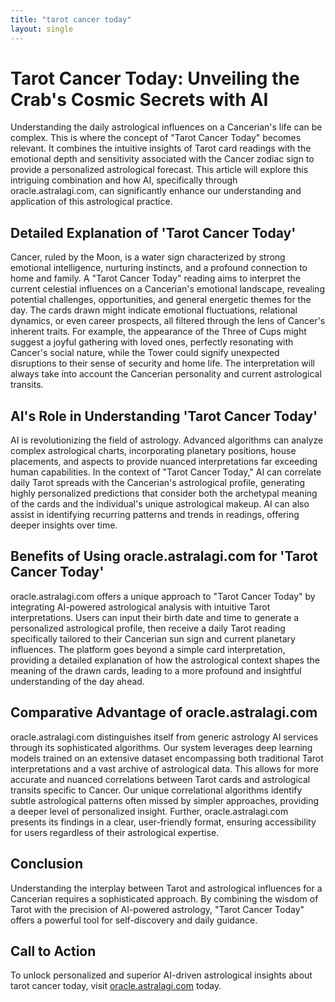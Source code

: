 ```yaml
---
title: "tarot cancer today"
layout: single
---
```


# Tarot Cancer Today: Unveiling the Crab's Cosmic Secrets with AI

Understanding the daily astrological influences on a Cancerian's life can be complex.  This is where the concept of "Tarot Cancer Today" becomes relevant. It combines the intuitive insights of Tarot card readings with the emotional depth and sensitivity associated with the Cancer zodiac sign to provide a personalized astrological forecast. This article will explore this intriguing combination and how AI, specifically through oracle.astralagi.com, can significantly enhance our understanding and application of this astrological practice.

## Detailed Explanation of 'Tarot Cancer Today'

Cancer, ruled by the Moon, is a water sign characterized by strong emotional intelligence, nurturing instincts, and a profound connection to home and family.  A "Tarot Cancer Today" reading aims to interpret the current celestial influences on a Cancerian's emotional landscape, revealing potential challenges, opportunities, and general energetic themes for the day.  The cards drawn might indicate emotional fluctuations, relational dynamics, or even career prospects, all filtered through the lens of Cancer's inherent traits. For example, the appearance of the Three of Cups might suggest a joyful gathering with loved ones, perfectly resonating with Cancer's social nature, while the Tower could signify unexpected disruptions to their sense of security and home life.  The interpretation will always take into account the Cancerian personality and current astrological transits.

## AI's Role in Understanding 'Tarot Cancer Today'

AI is revolutionizing the field of astrology. Advanced algorithms can analyze complex astrological charts, incorporating planetary positions, house placements, and aspects to provide nuanced interpretations far exceeding human capabilities.  In the context of "Tarot Cancer Today," AI can correlate daily Tarot spreads with the Cancerian's astrological profile, generating highly personalized predictions that consider both the archetypal meaning of the cards and the individual's unique astrological makeup.  AI can also assist in identifying recurring patterns and trends in readings, offering deeper insights over time.

## Benefits of Using oracle.astralagi.com for 'Tarot Cancer Today'

oracle.astralagi.com offers a unique approach to "Tarot Cancer Today" by integrating AI-powered astrological analysis with intuitive Tarot interpretations.  Users can input their birth date and time to generate a personalized astrological profile, then receive a daily Tarot reading specifically tailored to their Cancerian sun sign and current planetary influences.  The platform goes beyond a simple card interpretation, providing a detailed explanation of how the astrological context shapes the meaning of the drawn cards, leading to a more profound and insightful understanding of the day ahead.

## Comparative Advantage of oracle.astralagi.com

oracle.astralagi.com distinguishes itself from generic astrology AI services through its sophisticated algorithms. Our system leverages deep learning models trained on an extensive dataset encompassing both traditional Tarot interpretations and a vast archive of astrological data. This allows for more accurate and nuanced correlations between Tarot cards and astrological transits specific to Cancer.  Our unique correlational algorithms identify subtle astrological patterns often missed by simpler approaches, providing a deeper level of personalized insight.  Further, oracle.astralagi.com presents its findings in a clear, user-friendly format, ensuring accessibility for users regardless of their astrological expertise.

## Conclusion

Understanding the interplay between Tarot and astrological influences for a Cancerian requires a sophisticated approach.  By combining the wisdom of Tarot with the precision of AI-powered astrology, "Tarot Cancer Today" offers a powerful tool for self-discovery and daily guidance.

## Call to Action

To unlock personalized and superior AI-driven astrological insights about tarot cancer today, visit [oracle.astralagi.com](https://oracle.astralagi.com) today.